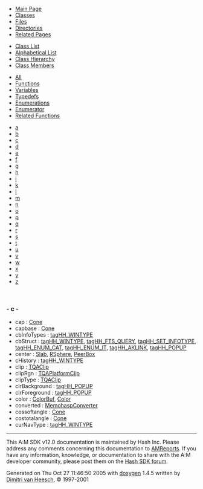 <div class="tabs">

- [Main Page](index.md)
- <span id="current">[Classes](annotated.md)</span>
- [Files](files.md)
- [Directories](dirs.md)
- [Related Pages](pages.md)

</div>

<div class="tabs">

- [Class List](annotated.md)
- [Alphabetical List](classes.md)
- [Class Hierarchy](hierarchy.md)
- <span id="current">[Class Members](functions.md)</span>

</div>

<div class="tabs">

- [All](functions.md)
- [Functions](functions_func.md)
- <span id="current">[Variables](functions_vars.md)</span>
- [Typedefs](functions_type.md)
- [Enumerations](functions_enum.md)
- [Enumerator](functions_eval.md)
- [Related Functions](functions_rela.md)

</div>

<div class="tabs">

- [a](functions_vars.md#index_a)
- [b](functions_vars_0x62.md#index_b)
- <span id="current">[c](functions_vars_0x63.md#index_c)</span>
- [d](functions_vars_0x64.md#index_d)
- [e](functions_vars_0x65.md#index_e)
- [f](functions_vars_0x66.md#index_f)
- [g](functions_vars_0x67.md#index_g)
- [h](functions_vars_0x68.md#index_h)
- [i](functions_vars_0x69.md#index_i)
- [k](functions_vars_0x6b.md#index_k)
- [l](functions_vars_0x6c.md#index_l)
- [m](functions_vars_0x6d.md#index_m)
- [n](functions_vars_0x6e.md#index_n)
- [o](functions_vars_0x6f.md#index_o)
- [p](functions_vars_0x70.md#index_p)
- [q](functions_vars_0x71.md#index_q)
- [r](functions_vars_0x72.md#index_r)
- [s](functions_vars_0x73.md#index_s)
- [t](functions_vars_0x74.md#index_t)
- [u](functions_vars_0x75.md#index_u)
- [v](functions_vars_0x76.md#index_v)
- [w](functions_vars_0x77.md#index_w)
- [x](functions_vars_0x78.md#index_x)
- [y](functions_vars_0x79.md#index_y)
- [z](functions_vars_0x7a.md#index_z)

</div>

 

### <span id="index_c" class="anchor">- c -</span>

- cap : <a href="classCone.md#3d791e43c8d5561e36bd09bacc097517" class="el">Cone</a>
- capbase : <a href="classCone.md#12eed695da2603129952d6b66cacf68d" class="el">Cone</a>
- cbInfoTypes : <a href="structtagHH__WINTYPE.md#584385714caf652a3ab5be96b8f8afb6" class="el">tagHH_WINTYPE</a>
- cbStruct : <a href="structtagHH__WINTYPE.md#64f7690baa7b6a065390f019141fab07" class="el">tagHH_WINTYPE</a>, <a href="structtagHH__FTS__QUERY.md#64f7690baa7b6a065390f019141fab07" class="el">tagHH_FTS_QUERY</a>, <a href="structtagHH__SET__INFOTYPE.md#64f7690baa7b6a065390f019141fab07" class="el">tagHH_SET_INFOTYPE</a>, <a href="structtagHH__ENUM__CAT.md#64f7690baa7b6a065390f019141fab07" class="el">tagHH_ENUM_CAT</a>, <a href="structtagHH__ENUM__IT.md#64f7690baa7b6a065390f019141fab07" class="el">tagHH_ENUM_IT</a>, <a href="structtagHH__AKLINK.md#64f7690baa7b6a065390f019141fab07" class="el">tagHH_AKLINK</a>, <a href="structtagHH__POPUP.md#64f7690baa7b6a065390f019141fab07" class="el">tagHH_POPUP</a>
- center : <a href="classSlab.md#adb115059e28d960fa8badfac5516667" class="el">Slab</a>, <a href="classRSphere.md#adb115059e28d960fa8badfac5516667" class="el">RSphere</a>, <a href="classPeerBox.md#adb115059e28d960fa8badfac5516667" class="el">PeerBox</a>
- cHistory : <a href="structtagHH__WINTYPE.md#5579d994c41c1d2a1dfd1884c4b95785" class="el">tagHH_WINTYPE</a>
- clip : <a href="structTQAClip.md#f6d8b886335927d46fad323c60335d09" class="el">TQAClip</a>
- clipRgn : <a href="unionTQAPlatformClip.md#6327e1bdc9db08fcf706c49ca9f6e2eb" class="el">TQAPlatformClip</a>
- clipType : <a href="structTQAClip.md#6f591ed5912489b8c660f2c84f9c8592" class="el">TQAClip</a>
- clrBackground : <a href="structtagHH__POPUP.md#7b5ee89bc46e5c9ab2c94965f0f0419a" class="el">tagHH_POPUP</a>
- clrForeground : <a href="structtagHH__POPUP.md#518c9c4bc0b11fab9e690504325acd24" class="el">tagHH_POPUP</a>
- color : <a href="classColorBuf.md#70dda5dfb8053dc6d1c492574bce9bfd" class="el">ColorBuf</a>, <a href="unionColor.md#70dda5dfb8053dc6d1c492574bce9bfd" class="el">Color</a>
- converted : <a href="classMemohaspConverter.md#befde6e50dbc157f3963dde221712959" class="el">MemohaspConverter</a>
- cossoftangle : <a href="classCone.md#4b2c16a98dbeba087f963642c0b3eba6" class="el">Cone</a>
- costotalangle : <a href="classCone.md#96412bc770c088f9b34dc5b4441b7bef" class="el">Cone</a>
- curNavType : <a href="structtagHH__WINTYPE.md#afe3a06a93dfdaf76c1ae3c400243065" class="el">tagHH_WINTYPE</a>

------------------------------------------------------------------------

<span class="small">This A:M SDK v12.0 documentation is maintained by Hash Inc. Please address any comments concerning this documentation to [AMReports](http://www.hash.com/reports). If you have any information, knowledge, or documentation to share with the A:M developer community, please post them on the [Hash SDK forum](http://www.hash.com/forums/index.php?showforum=11).</span>

Generated on Thu Oct 27 11:46:50 2005 with [<span class="image placeholder" original-image-src="doxygen.png" original-image-title="" height="45" width="100" align="middle" border="0">doxygen</span>](http://www.doxygen.org/index.html) 1.4.5 written by [Dimitri van Heesch](mailto:dimitri@stack.nl), © 1997-2001

